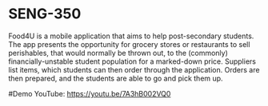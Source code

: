 # SENG-350
Food4U is a mobile application that aims to help post-secondary students. The app presents the opportunity for grocery stores or restaurants to sell perishables, that would normally be thrown out, to the (commonly) financially-unstable student population for a marked-down price. Suppliers list items, which students can then order through the application. Orders are then prepared, and the students are able to go and pick them up.


#Demo
YouTube: https://youtu.be/7A3hB002VQ0
